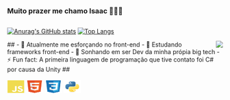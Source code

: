 ### Muito prazer me chamo Isaac 👨‍💻👋
##

[![Anurag's GitHub stats](https://github-readme-stats.vercel.app/api?username=isaacarvalho-pro&show_icons=true&theme=tokyonight)](https://github.com/isaacarvalho-pro/github-readme-stats)
[![Top Langs](https://github-readme-stats.vercel.app/api/top-langs/?username=isaacarvalho-pro&layout=compact)](https://github.com/isaacarvalho-pro/github-readme-stats)
 
<img align="right" src="https://gifs.eco.br/wp-content/uploads/2022/06/gifs-do-sasuke-rinnegan-12.gif">
##
- 🔭 Atualmente me esforçando no front-end
- 🌱 Estudando frameworks front-end
- 💭 Sonhando em ser Dev da minha própia big tech
- ⚡ Fun fact: A primeira linguagem de programação que tive contato foi C# por causa da Unity
##

<div style="display: inline_block"><br>
  <img align="center" alt="Rafa-Js" height="30" width="40" src="https://raw.githubusercontent.com/devicons/devicon/master/icons/javascript/javascript-plain.svg">
  <img align="center" alt="Rafa-HTML" height="30" width="40" src="https://raw.githubusercontent.com/devicons/devicon/master/icons/html5/html5-original.svg">
  <img align="center" alt="Rafa-CSS" height="30" width="40" src="https://raw.githubusercontent.com/devicons/devicon/master/icons/css3/css3-original.svg">
  <img align="center" alt="Rafa-Python" height="30" width="40" src="https://raw.githubusercontent.com/devicons/devicon/master/icons/python/python-original.svg">

